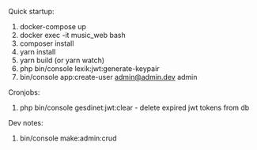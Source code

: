 Quick startup:
1. docker-compose up
2. docker exec -it music_web bash
3. composer install
4. yarn install
5. yarn build (or yarn watch)
6. php bin/console lexik:jwt:generate-keypair
7. bin/console app:create-user admin@admin.dev admin


Cronjobs:
1. php bin/console gesdinet:jwt:clear - delete expired jwt tokens from db

Dev notes:
1. bin/console make:admin:crud
